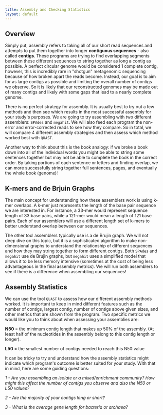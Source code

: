 ```yaml
---
title: Assembly and Checking Statistics
layout: default
---
```



## Overview

Simply put, assembly refers to taking all of our short read sequences and attempts to put them together into longer **contiguous sequences** - also called **contigs**. These programs are trying to find overlapping segments between these different sequences to string together as long a contig as possible. A perfect circular genome would be considered 1 complete contig, however, this is incredibly rare in "shotgun" metagenomic sequencing because of how broken apart the reads become. Instead, our goal is to aim for as large contigs as possible and limiting the overall number of contigs we observe. So it is likely that our reconstructed genomes may be made out of many contigs and likely with some gaps that lead to a nearly complete genome.

There is no perfect strategy for assembly. It is usually best to try out a few methods and then see which results in the most successful assembly for your study's purposes. We are going to try assembling with two different assemblers: `SPAdes` and `megahit`. We will also feed each program the non-error and error-corrected reads to see how they compare. So in total, we will compare 4 different assembly strategies and then assess which method worked best with `QUAST`. 


Another way to think about this is the book analogy: if we broke a book down into all of the individual words you might be able to string some sentences together but may not be able to complete the book in the correct order. By taking portions of each sentence or letters and finding overlap, we can more successfully string together full sentences, pages, and eventually the whole book (genome)!


## K-mers and de Brjuin Graphs

The main concept for understanding how these assemblers work is using k-mer overlaps. A k-mer just represents the length of the base pair sequence we are interested in. For instance, a 33-mer would represent sequence length of 33 base pairs, while a 121-mer would mean a length of 121 base pairs. Each of our assemblers will use a different length set of k-mers to better understand overlap between our sequences.

The other tool assemblers typically use is a de Brujin graph. We will not deep dive on this topic, but it is a sophisticated algorithm to make non-dimensional graphs to understand the relationship of different sequences and how they may string together to form different contigs. Both `SPAdes` and `megahit` use de Brujin graphs, but `megahit` uses a simplified model that allows it to be less memory intensive (sometimes at the cost of being less advantageous in the final assembly metrics). We will run both assemblers to see if there is a difference when assembling our sequences!


## Assembly Statistics

We can use the tool `QUAST` to assess how our different assembly methods worked. It is important to keep in mind different features such as the number of contigs, largest contig, number of contigs above given sizes, and other metrics that are shown from the program. Two specific metrics we would like you to think about when assessing your assemblies are:


**N50** = the minimum contig length that makes up 50% of the assembly. (At least half of the nucleotides in the assembly belong to this contig length or longer).

**L50** = the smallest number of contigs needed to reach this N50 value


It can be tricky to try and understand how the assembly statistics might indicate which program's outcome is better suited for your study. With that in mind, here are some guiding questions:

*1 - Are you assembling an isolate or a mixed/enrichment community? How might this affect the number of contigs you observe and also the N50 or L50 values?*

*2 - Are the majority of your contigs long or short?*

*3 - What is the average gene length for bacteria or archaea?*
